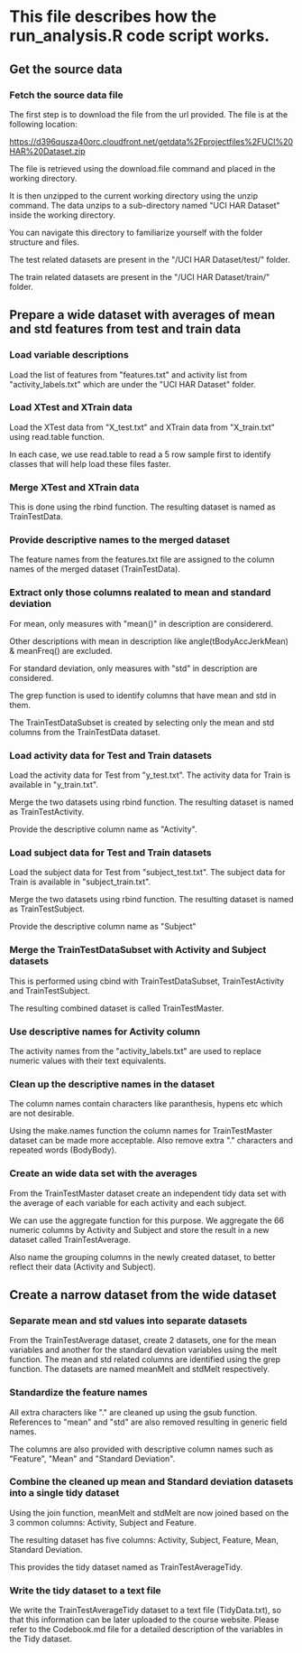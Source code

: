 # This file describes how the run_analysis.R code script works.

## Get the source data

### Fetch the source data file
The first step is to download the file from the url provided. The file is at the following location:

<https://d396qusza40orc.cloudfront.net/getdata%2Fprojectfiles%2FUCI%20HAR%20Dataset.zip>

The file is retrieved using the download.file command and placed in the working directory.

It is then unzipped to the current working directory using the unzip command. The data unzips to a sub-directory named "UCI HAR Dataset" inside the working directory. 

You can navigate this directory to familiarize yourself with the folder structure and files.

The test related datasets are present in the "/UCI HAR Dataset/test/" folder.

The train related datasets are present in the "/UCI HAR Dataset/train/" folder.

## Prepare a wide dataset with averages of mean and std features from test and train data

### Load variable descriptions 
Load the list of features from "features.txt" and activity list from "activity_labels.txt" which are under the "UCI HAR Dataset" folder.

### Load XTest and XTrain data
Load the XTest data from "X_test.txt" and XTrain data from "X_train.txt" using read.table function.

In each case, we use read.table to read a 5 row sample first to identify classes that will help load these files faster.

### Merge XTest and XTrain data
This is done using the rbind function. The resulting dataset is named as TrainTestData. 

### Provide descriptive names to the merged dataset
The feature names from the features.txt file are assigned to the column names of the merged dataset (TrainTestData).

### Extract only those columns realated to mean and standard deviation 
For mean, only measures with "mean()" in description are considererd.

Other descriptions with mean in description like angle(tBodyAccJerkMean) & meanFreq() are excluded.

For standard deviation, only measures with "std" in description are considered.

The grep function is used to identify columns that have mean and std in them. 

The TrainTestDataSubset is created by selecting only the mean and std columns from the TrainTestData dataset.

### Load activity data for Test and Train datasets
Load the activity data for Test from "y_test.txt". The activity data for Train is available in "y_train.txt".

Merge the two datasets using rbind function. The resulting dataset is named as TrainTestActivity.

Provide the descriptive column name as "Activity".

### Load subject data for Test and Train datasets
Load the subject data for Test from "subject_test.txt". The subject data for Train is available in "subject_train.txt".

Merge the two datasets using rbind function. The resulting dataset is named as TrainTestSubject.

Provide the descriptive column name as "Subject"

### Merge the TrainTestDataSubset with Activity and Subject datasets
This is performed using cbind with TrainTestDataSubset, TrainTestActivity and TrainTestSubject.

The resulting combined dataset is called TrainTestMaster.

### Use descriptive names for Activity column
The activity names from the "activity_labels.txt" are used to replace numeric values with their text equivalents.

### Clean up the descriptive names in the dataset
The column names contain characters like paranthesis, hypens etc which are not desirable.

Using the make.names function the column names for TrainTestMaster dataset can be made more acceptable. Also remove extra "." characters and repeated words (BodyBody).

### Create an wide data set with the averages
From the TrainTestMaster dataset create an independent tidy data set with the average of each variable for each activity and each subject.

We can use the aggregate function for this purpose. We aggregate the 66 numeric columns by Activity and Subject and store the result in a new dataset called TrainTestAverage.

Also name the grouping columns in the newly created dataset, to better reflect their data (Activity and Subject).

## Create a narrow dataset from the wide dataset

### Separate mean and std values into separate datasets
From the TrainTestAverage dataset, create 2 datasets, one for the mean variables and another for the standard devation variables using the melt function. The mean and std related columns are identified using the grep function. The datasets are named meanMelt and stdMelt respectively.

### Standardize the feature names
All extra characters like "." are cleaned up using the gsub function. References to "mean" and "std" are also removed resulting in generic field names.

The columns are also provided with descriptive column names such as "Feature", "Mean" and "Standard Deviation".

### Combine the cleaned up mean and Standard deviation datasets into a single tidy dataset
Using the join function, meanMelt and stdMelt are now joined based on the 3 common columns: Activity, Subject and Feature.

The resulting dataset has five columns: Activity, Subject, Feature, Mean, Standard Deviation.

This provides the tidy dataset named as TrainTestAverageTidy.

### Write the tidy dataset to a text file
We write the TrainTestAverageTidy dataset to a text file (TidyData.txt), so that this information can be later uploaded to the course website.
Please refer to the Codebook.md file for a detailed description of the variables in the Tidy dataset.


